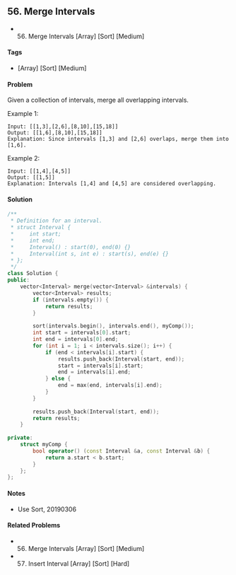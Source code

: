 ## 56. Merge Intervals
- 56. Merge Intervals [Array] [Sort] [Medium]

#### Tags
- [Array] [Sort] [Medium]

#### Problem
Given a collection of intervals, merge all overlapping intervals.

Example 1:

    Input: [[1,3],[2,6],[8,10],[15,18]]
    Output: [[1,6],[8,10],[15,18]]
    Explanation: Since intervals [1,3] and [2,6] overlaps, merge them into [1,6].

Example 2:

    Input: [[1,4],[4,5]]
    Output: [[1,5]]
    Explanation: Intervals [1,4] and [4,5] are considered overlapping.

#### Solution
``` C++
/**
 * Definition for an interval.
 * struct Interval {
 *     int start;
 *     int end;
 *     Interval() : start(0), end(0) {}
 *     Interval(int s, int e) : start(s), end(e) {}
 * };
 */
class Solution {
public:
    vector<Interval> merge(vector<Interval> &intervals) {
        vector<Interval> results;
        if (intervals.empty()) {
            return results;
        }
        
        sort(intervals.begin(), intervals.end(), myComp());
        int start = intervals[0].start;
        int end = intervals[0].end;
        for (int i = 1; i < intervals.size(); i++) {
            if (end < intervals[i].start) {
                results.push_back(Interval(start, end));
                start = intervals[i].start;
                end = intervals[i].end;
            } else {
                end = max(end, intervals[i].end);
            }
        }
        
        results.push_back(Interval(start, end));
        return results;
    }
    
private:
    struct myComp {
        bool operator() (const Interval &a, const Interval &b) {
            return a.start < b.start;
        }
    };
};
```

#### Notes
- Use Sort, 20190306

#### Related Problems
- 56. Merge Intervals [Array] [Sort] [Medium]
- 57. Insert Interval [Array] [Sort] [Hard]
